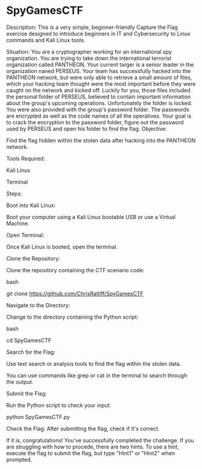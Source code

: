 # SpyGamesCTF
Description: This is a very simple, beginner-friendly Capture the Flag exercise designed to introduce beginners in IT and Cybersecurity to Linux commands and Kali Linux tools.

Situation: You are a cryptographer working for an international spy organization. You are trying to take down the international terrorist organization called PANTHEON. Your current targer is a senior leader in the organization naned PERSEUS. Your team has successfully hacked into the PANTHEON network, but were only able to retrieve a small amount of files, which your hacking team thought were the most important before they were caught on the network and kicked off. Luckily for you, those files included the personal folder of PERSEUS, believed to contain important information about the group's upcoming operations. Unfortunately the folder is locked. You were also provided with the group's password folder. The passwords are encrypted as well as the code names of all the operatives. Your goal is to crack the encryption to the password folder, figure out the password used by PERSEUS and open his folder to find the flag. 
Objective:

Find the flag hidden within the stolen data after hacking into the PANTHEON network. 

Tools Required:

Kali Linux

Terminal

Steps:

Boot into Kali Linux:

Boot your computer using a Kali Linux bootable USB or use a Virtual Machine.

Open Terminal:

Once Kali Linux is booted, open the terminal.

Clone the Repository:

Clone the repository containing the CTF scenario code:

bash

git clone https://github.com/ChrisRatliff/SpyGamesCTF

Navigate to the Directory:

Change to the directory containing the Python script:

bash

cd SpyGamesCTF

Search for the Flag:

Use text search or analysis tools to find the flag within the stolen data.

You can use commands like grep or cat in the terminal to search through the output.

Submit the Flag:

Run the Python script to check your input:

python SpyGamesCTF.py

Check the Flag: After submitting the flag, check if it's correct.

If it is, congratulations! You've successfully completed the challenge.
If you are struggling with how to procede, there are two hints. To use a hint, execute the flag to submit the flag, but type "Hint1" or "Hint2" when prompted. 
